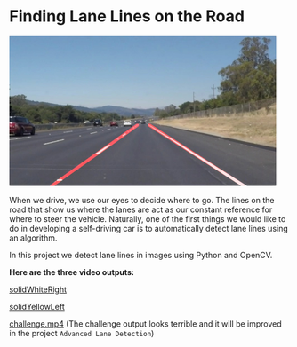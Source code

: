 # **Finding Lane Lines on the Road**

<img src="laneLines_thirdPass.jpg" width="480" alt="Combined Image" />

When we drive, we use our eyes to decide where to go.  The lines on the road that show us where the lanes are act as our constant reference for where to steer the vehicle.  Naturally, one of the first things we would like to do in developing a self-driving car is to automatically detect lane lines using an algorithm.

In this project we detect lane lines in images using Python and OpenCV.

**Here are the three video outputs:**

[solidWhiteRight](https://youtu.be/Z2jIYpLWSio)

[solidYellowLeft](https://youtu.be/kpUZcFtrRr8)

[challenge.mp4](https://youtu.be/PmJQeBBiHuA) (The challenge output looks terrible and it will be improved in the project `Advanced Lane Detection`)
